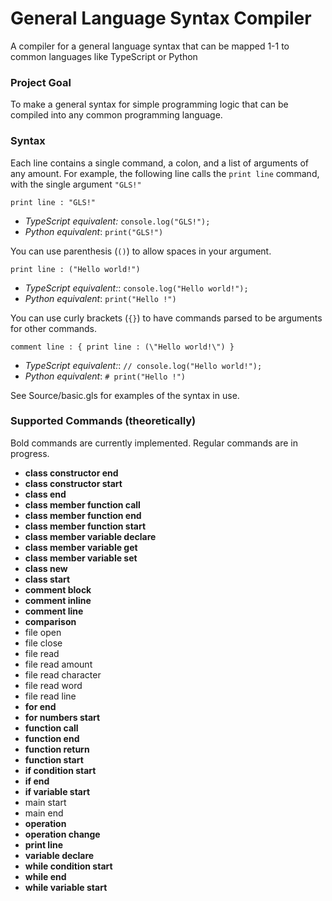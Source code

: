 # General Language Syntax Compiler
A compiler for a general language syntax that can be mapped 1-1 to common languages like TypeScript or Python

### Project Goal

To make a general syntax for simple programming logic that can be compiled into any common programming language.

### Syntax

Each line contains a single command, a colon, and a list of arguments of any amount. For example, the following line calls the `print line` command, with the single argument `"GLS!"`

    print line : "GLS!"
* *TypeScript equivalent:* `console.log("GLS!");`
* *Python equivalent*: `print("GLS!")`

You can use parenthesis (`()`) to allow spaces in your argument.

    print line : ("Hello world!")
* *TypeScript equivalent:*: `console.log("Hello world!");`
* *Python equivalent*: `print("Hello !")`

You can use curly brackets (`{}`) to have commands parsed to be arguments for other commands.

    comment line : { print line : (\"Hello world!\") }
* *TypeScript equivalent:*: `// console.log("Hello world!");`
* *Python equivalent*: `# print("Hello !")`

See Source/basic.gls for examples of the syntax in use.

### Supported Commands (theoretically)

Bold commands are currently implemented. Regular commands are in progress.

* **class constructor end**
* **class constructor start**
* **class end**
* **class member function call**
* **class member function end**
* **class member function start**
* **class member variable declare**
* **class member variable get**
* **class member variable set**
* **class new**
* **class start**
* **comment block**
* **comment inline**
* **comment line**
* **comparison**
* file open
* file close
* file read 
* file read amount
* file read character
* file read word
* file read line
* **for end**
* **for numbers start**
* **function call**
* **function end**
* **function return**
* **function start**
* **if condition start**
* **if end**
* **if variable start**
* main start
* main end
* **operation**
* **operation change**
* **print line**
* **variable declare**
* **while condition start**
* **while end**
* **while variable start**
